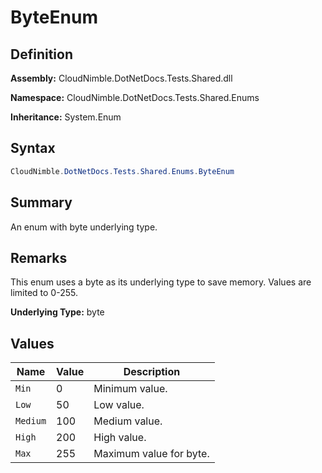 # ByteEnum

## Definition

**Assembly:** CloudNimble.DotNetDocs.Tests.Shared.dll

**Namespace:** CloudNimble.DotNetDocs.Tests.Shared.Enums

**Inheritance:** System.Enum

## Syntax

```csharp
CloudNimble.DotNetDocs.Tests.Shared.Enums.ByteEnum
```

## Summary

An enum with byte underlying type.

## Remarks

This enum uses a byte as its underlying type to save memory.
            Values are limited to 0-255.

**Underlying Type:** byte

## Values

| Name | Value | Description |
|------|-------|-------------|
| `Min` | 0 | Minimum value. |
| `Low` | 50 | Low value. |
| `Medium` | 100 | Medium value. |
| `High` | 200 | High value. |
| `Max` | 255 | Maximum value for byte. |

